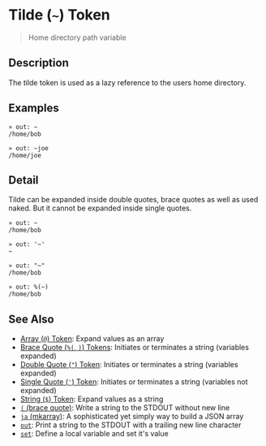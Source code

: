 # Tilde (`~`) Token

> Home directory path variable

## Description

The tilde token is used as a lazy reference to the users home directory.

## Examples

```
» out: ~
/home/bob

» out: ~joe
/home/joe
```

## Detail

Tilde can be expanded inside double quotes, brace quotes as well as used naked.
But it cannot be expanded inside single quotes.

```
» out: ~
/home/bob

» out: '~'
~

» out: "~"
/home/bob

» out: %(~)
/home/bob
```

## See Also

* [Array (`@`) Token](../parser/array.md):
  Expand values as an array
* [Brace Quote (`%(`, `)`) Tokens](../parser/brace-quote.md):
  Initiates or terminates a string (variables expanded)
* [Double Quote (`"`) Token](../parser/double-quote.md):
  Initiates or terminates a string (variables expanded)
* [Single Quote (`'`) Token](../parser/single-quote.md):
  Initiates or terminates a string (variables not expanded)
* [String (`$`) Token](../parser/string.md):
  Expand values as a string
* [`(` (brace quote)](../commands/brace-quote.md):
  Write a string to the STDOUT without new line
* [`ja` (mkarray)](../commands/ja.md):
  A sophisticated yet simply way to build a JSON array
* [`out`](../commands/out.md):
  Print a string to the STDOUT with a trailing new line character
* [`set`](../commands/set.md):
  Define a local variable and set it's value